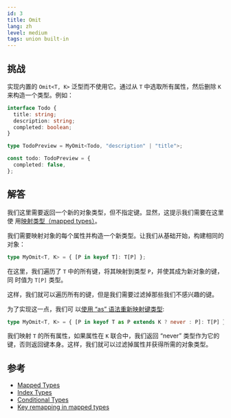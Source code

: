 ```yaml
---
id: 3
title: Omit
lang: zh
level: medium
tags: union built-in
---
```


## 挑战

实现内置的 `Omit<T, K>` 泛型而不使用它。通过从 `T` 中选取所有属性，然后删除 `K`
来构造一个类型。例如：

```ts
interface Todo {
  title: string;
  description: string;
  completed: boolean;
}

type TodoPreview = MyOmit<Todo, "description" | "title">;

const todo: TodoPreview = {
  completed: false,
};
```

## 解答

我们这里需要返回一个新的对象类型，但不指定键。显然，这提示我们需要在这里使
用[映射类型（mapped types）](https://www.typescriptlang.org/docs/handbook/2/mapped-types.html)。

我们需要映射对象的每个属性并构造一个新类型。让我们从基础开始，构建相同的对象：

```ts
type MyOmit<T, K> = { [P in keyof T]: T[P] };
```

在这里，我们遍历了 `T` 中的所有键，将其映射到类型 `P`，并使其成为新对象的键，同
时值为 `T[P]` 类型。

这样，我们就可以遍历所有的键，但是我们需要过滤掉那些我们不感兴趣的键。

为了实现这一点，我们可
以[使用 “as” 语法重新映射键类型](https://www.typescriptlang.org/docs/handbook/release-notes/typescript-4-1.html#key-remapping-in-mapped-types):

```ts
type MyOmit<T, K> = { [P in keyof T as P extends K ? never : P]: T[P] };
```

我们映射 `T` 的所有属性，如果属性在 `K` 联合中，我们返回 “never” 类型作为它的
键，否则返回键本身。这样，我们就可以过滤掉属性并获得所需的对象类型。

## 参考

- [Mapped Types](https://www.typescriptlang.org/docs/handbook/2/mapped-types.html)
- [Index Types](https://www.typescriptlang.org/docs/handbook/2/indexed-access-types.html)
- [Conditional Types](https://www.typescriptlang.org/docs/handbook/2/conditional-types.html)
- [Key remapping in mapped types](https://www.typescriptlang.org/docs/handbook/release-notes/typescript-4-1.html#key-remapping-in-mapped-types)
